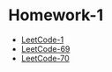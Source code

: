 # Homework-1

- [LeetCode-1](./LeetCode-1/README.md)
- [LeetCode-69](./LeetCode-69/README.md)
- [LeetCode-70](./LeetCode-70/README.md)